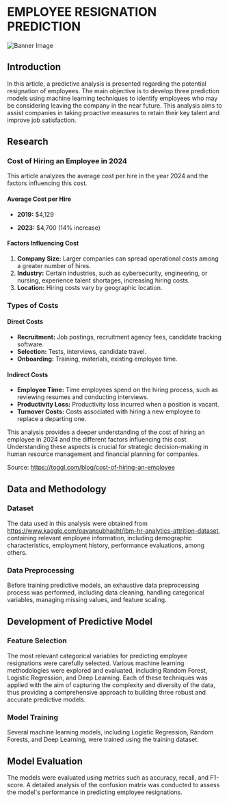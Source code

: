 # EMPLOYEE RESIGNATION PREDICTION
![Banner Image](https://raw.githubusercontent.com/CD-AC/DataScience-Prediction_Models_HR/main/DataFlow.png)



## Introduction





In this article, a predictive analysis is presented regarding the potential resignation of employees. The main objective is to develop three prediction models using machine learning techniques to identify employees who may be considering leaving the company in the near future. This analysis aims to assist companies in taking proactive measures to retain their key talent and improve job satisfaction.

## Research





### Cost of Hiring an Employee in 2024

This article analyzes the average cost per hire in the year 2024 and the factors influencing this cost.

#### Average Cost per Hire

- **2019:** $4,129

- **2023:** $4,700 (14% increase)

#### Factors Influencing Cost

1. **Company Size:** Larger companies can spread operational costs among a greater number of hires.
2. **Industry:** Certain industries, such as cybersecurity, engineering, or nursing, experience talent shortages, increasing hiring costs.
3. **Location:** Hiring costs vary by geographic location.

### Types of Costs

#### Direct Costs

- **Recruitment:** Job postings, recruitment agency fees, candidate tracking software.
- **Selection:** Tests, interviews, candidate travel.
- **Onboarding:** Training, materials, existing employee time.

#### Indirect Costs

- **Employee Time:** Time employees spend on the hiring process, such as reviewing resumes and conducting interviews.
- **Productivity Loss:** Productivity loss incurred when a position is vacant.
- **Turnover Costs:** Costs associated with hiring a new employee to replace a departing one.

This analysis provides a deeper understanding of the cost of hiring an employee in 2024 and the different factors influencing this cost. Understanding these aspects is crucial for strategic decision-making in human resource management and financial planning for companies.

Source: https://toggl.com/blog/cost-of-hiring-an-employee

## Data and Methodology





### Dataset

The data used in this analysis were obtained from https://www.kaggle.com/pavansubhasht/ibm-hr-analytics-attrition-dataset, containing relevant employee information, including demographic characteristics, employment history, performance evaluations, among others.

### Data Preprocessing

Before training predictive models, an exhaustive data preprocessing process was performed, including data cleaning, handling categorical variables, managing missing values, and feature scaling.

## Development of Predictive Model

### Feature Selection

The most relevant categorical variables for predicting employee resignations were carefully selected. Various machine learning methodologies were explored and evaluated, including Random Forest, Logistic Regression, and Deep Learning. Each of these techniques was applied with the aim of capturing the complexity and diversity of the data, thus providing a comprehensive approach to building three robust and accurate predictive models.

### Model Training

Several machine learning models, including Logistic Regression, Random Forests, and Deep Learning, were trained using the training dataset.

## Model Evaluation

The models were evaluated using metrics such as accuracy, recall, and F1-score. A detailed analysis of the confusion matrix was conducted to assess the model's performance in predicting employee resignations.




